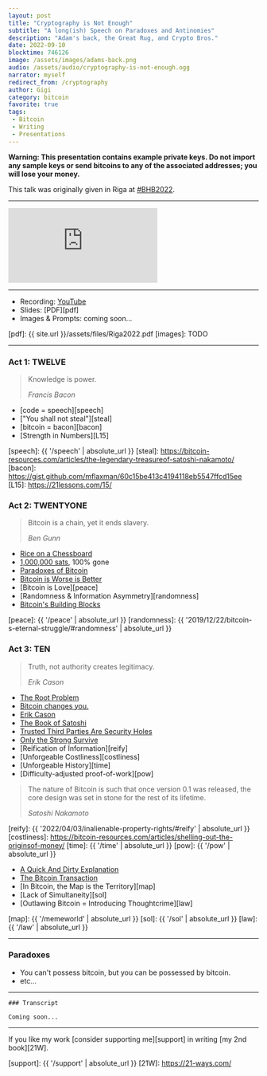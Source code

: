 ```yaml
---
layout: post
title: "Cryptography is Not Enough"
subtitle: "A long(ish) Speech on Paradoxes and Antinomies"
description: "Adam's back, the Great Rug, and Crypto Bros."
date: 2022-09-10
blocktime: 746126
image: /assets/images/adams-back.png
audio: /assets/audio/cryptography-is-not-enough.ogg
narrator: myself
redirect_from: /cryptography
author: Gigi
category: bitcoin
favorite: true
tags:
 - Bitcoin
 - Writing
 - Presentations
---
```



**Warning: This presentation contains example private keys. Do not import any
sample keys or send bitcoins to any of the associated addresses; you will lose
your money.**

This talk was originally given in Riga at [#BHB2022][bhb2022].

[bhb2022]: https://twitter.com/hashtag/BHB2022

---

<div class="flex-vid">
  <iframe src="https://www.youtube-nocookie.com/embed/C7ynm0Zkwfk" frameborder="0" allow="accelerometer; autoplay; clipboard-write; encrypted-media; gyroscope; picture-in-picture" allowfullscreen></iframe>
</div>

---

- Recording: [YouTube][yt]
- Slides: [PDF][pdf]
- Images & Prompts: coming soon...

[yt]: https://youtu.be/C7ynm0Zkwfk
[bitcoinTV]: TODO
[pdf]: {{ site.url }}/assets/files/Riga2022.pdf
[images]: TODO

---

### Act 1: TWELVE

> Knowledge is power.
>
><cite>Francis Bacon</cite>

- [code = speech][speech]
- ["You shall not steal"][steal]
- [bitcoin = bacon][bacon]
- [Strength in Numbers][L15]

[speech]: {{ '/speech' | absolute_url }}
[steal]: https://bitcoin-resources.com/articles/the-legendary-treasureof-satoshi-nakamoto/
[bacon]: https://gist.github.com/mflaxman/60c15be413c4194118eb5547ffcd15ee
[L15]: https://21lessons.com/15/

### Act 2: TWENTYONE

> Bitcoin is a chain, yet it ends slavery.
>
><cite>Ben Gunn</cite>


- [Rice on a Chessboard][rice]
- [1,000,000 sats][1mil], 100% gone
- [Paradoxes of Bitcoin](#paradoxes)
- [Bitcoin is Worse is Better][gwern]
- [Bitcoin is Love][peace]
- [Randomness & Information Asymmetry][randomness]
- [Bitcoin's Building Blocks][bbb]

[rice]: https://archive.ph/HFpeZ
[1mil]: https://twitter.com/dergigi/status/1565990083555168256
[gwern]: https://bitcoin-resources.com/articles/bitcoinis-worseis-better/
[peace]: {{ '/peace' | absolute_url }}
[randomness]: {{ '2019/12/22/bitcoin-s-eternal-struggle/#randomness' | absolute_url }}

### Act 3: TEN

> Truth, not authority creates legitimacy.
>
><cite>Erik Cason</cite>

- [The Root Problem][root]
- [Bitcoin changes you.][L1]
- [Erik Cason][erik]
- [The Book of Satoshi][tbos]
- [Trusted Third Parties Are Security Holes][parties]
- [Only the Strong Survive][otss]
- [Reification of Information][reify]
- [Unforgeable Costliness][costliness]
- [Unforgeable History][time]
- [Difficulty-adjusted proof-of-work][pow]

> The nature of Bitcoin is such that once version 0.1 was released, the core
> design was set in stone for the rest of its lifetime.
>
><cite>Satoshi Nakamoto</cite>

[root]: https://satoshi.nakamotoinstitute.org/posts/p2pfoundation/1/
[L1]: https://21lessons.com/1/
[tbos]: https://bitcoin-resources.com/books/the-book-of-satoshi
[parties]: https://bitcoin-resources.com/articles/trusted-third-parties-are-security-holes/
[erik]: https://cryptosovereignty.org/
[otss]: https://bitcoin-resources.com/articles/only-the-strong-survive/
[reify]: {{ '2022/04/03/inalienable-property-rights/#reify' | absolute_url }}
[costliness]: https://bitcoin-resources.com/articles/shelling-out-the-originsof-money/
[time]: {{ '/time' | absolute_url }}
[pow]: {{ '/pow' | absolute_url }}

- [A Quick And Dirty Explanation][qd]
- [The Bitcoin Transaction][tx]
- [In Bitcoin, the Map is the Territory][map]
- [Lack of Simultaneity][sol]
- [Outlawing Bitcoin = Introducing Thoughtcrime][law]

[qd]: https://21-ways.com/ch0-03-quick-and-dirty/
[bbb]: https://21-ways.com/ch0-04-building-blocks/
[tx]: https://jamdocs.org/privacy/01-fundamentals/#the-bitcoin-transaction
[map]: {{ '/memeworld' | absolute_url }}
[sol]: {{ '/sol' | absolute_url }}
[law]: {{ '/law' | absolute_url }}

---

### Paradoxes

- You can't possess bitcoin, but you can be possessed by bitcoin.
- etc...

---

```
### Transcript

Coming soon...
```

---

If you like my work [consider supporting me][support] in writing [my 2nd
book][21W].

[support]: {{ '/support' | absolute_url }}
[21W]: https://21-ways.com/
